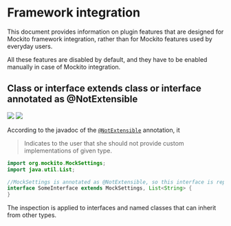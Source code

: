 # Framework integration

This document provides information on plugin features that are designed for Mockito framework integration, rather than
for Mockito features used by everyday users.

All these features are disabled by default, and they have to be enabled manually in case of Mockito integration.

## Class or interface extends class or interface annotated as @NotExtensible

![](https://img.shields.io/badge/since-0.1.0-blue) [![](https://img.shields.io/badge/implementation-CallOnMockitoResetInspection-blue)](../src/main/java/com/picimako/mockitools/inspection/CallOnMockitoResetInspection.java)

According to the javadoc of the [`@NotExtensible`](https://javadoc.io/doc/org.mockito/mockito-core/latest/org/mockito/NotExtensible.html) annotation, it

> Indicates to the user that she should not provide custom implementations of given type.

```java
import org.mockito.MockSettings;
import java.util.List;

//MockSettings is annotated as @NotExtensible, so this interface is reported by the inspection.
interface SomeInterface extends MockSettings, List<String> {
}
```

The inspection is applied to interfaces and named classes that can inherit from other types.
